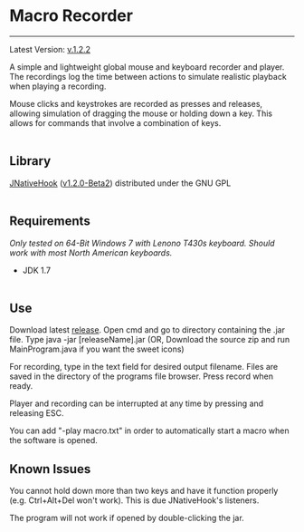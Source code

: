 Macro Recorder
=============
------------------------------------------
Latest Version: [v.1.2.2][releases]

A simple and lightweight global mouse and keyboard recorder and player. The recordings log the time between actions to simulate realistic playback when playing a recording. 

Mouse clicks and keystrokes are recorded as presses and releases, allowing simulation of dragging the mouse or holding down a key. This allows for commands that involve a combination of keys.
<br></br>

Library
----
[JNativeHook][home] ([v1.2.0-Beta2][git]) distributed under the GNU GPL
<br></br>

Requirements
----
*Only tested on 64-Bit Windows 7 with Lenono T430s keyboard. Should work with most North American keyboards.*

- JDK 1.7
<br></br>

Use
----
Download latest [release][releases]. Open cmd and go to directory containing the .jar file. Type java -jar [releaseName].jar
(OR, Download the source zip and run MainProgram.java if you want the sweet icons)

For recording, type in the text field for desired output filename. Files are saved in the directory of the programs file browser. Press record when ready.

Player and recording can be interrupted at any time by pressing and releasing ESC.

You can add "-play macro.txt" in order to automatically start a macro when the software is opened.

Known Issues
----
You cannot hold down more than two keys and have it function properly (e.g. Ctrl+Alt+Del won't work). This is due JNativeHook's listeners.

The program will not work if opened by double-clicking the jar.

[home]:https://code.google.com/p/jnativehook/
[git]:https://github.com/kwhat/jnativehook/releases
[releases]:https://github.com/8bitFra/macroRecorder/releases
    
